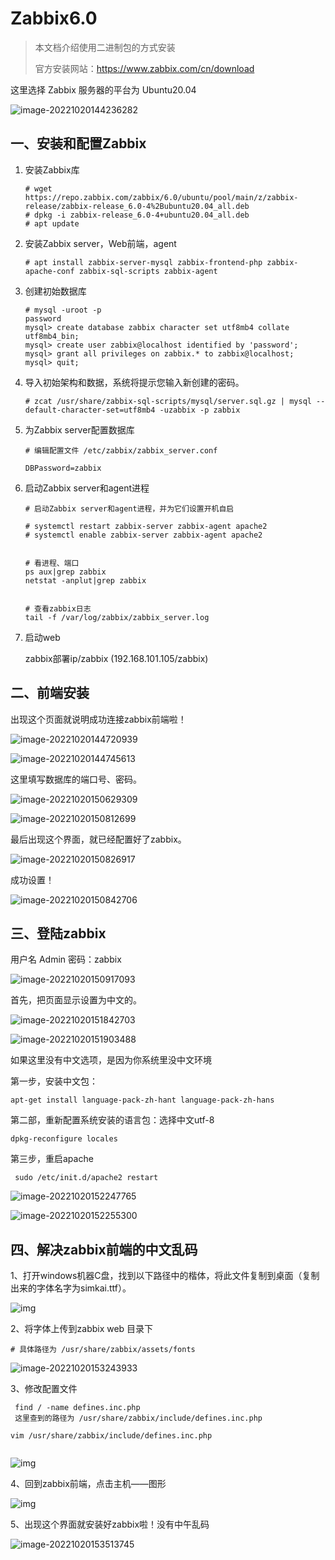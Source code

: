 # Zabbix6.0

> 本文档介绍使用二进制包的方式安装
>
> 官方安装网站：https://www.zabbix.com/cn/download

这里选择 Zabbix 服务器的平台为 Ubuntu20.04

![image-20221020144236282](images/image-20221020144236282.png)

## 一、安装和配置Zabbix

1. 安装Zabbix库

   ```
   # wget https://repo.zabbix.com/zabbix/6.0/ubuntu/pool/main/z/zabbix-release/zabbix-release_6.0-4%2Bubuntu20.04_all.deb
   # dpkg -i zabbix-release_6.0-4+ubuntu20.04_all.deb
   # apt update
   ```

2. 安装Zabbix server，Web前端，agent

   ```
   # apt install zabbix-server-mysql zabbix-frontend-php zabbix-apache-conf zabbix-sql-scripts zabbix-agent
   ```

   

3. 创建初始数据库

   ```
   # mysql -uroot -p
   password
   mysql> create database zabbix character set utf8mb4 collate utf8mb4_bin;
   mysql> create user zabbix@localhost identified by 'password';
   mysql> grant all privileges on zabbix.* to zabbix@localhost;
   mysql> quit;
   ```

7. 导入初始架构和数据，系统将提示您输入新创建的密码。

   ```
   # zcat /usr/share/zabbix-sql-scripts/mysql/server.sql.gz | mysql --default-character-set=utf8mb4 -uzabbix -p zabbix
   ```

5. 为Zabbix server配置数据库

   ```
   # 编辑配置文件 /etc/zabbix/zabbix_server.conf
   
   DBPassword=zabbix
   ```

6. 启动Zabbix server和agent进程

   ```
   # 启动Zabbix server和agent进程，并为它们设置开机自启
   
   # systemctl restart zabbix-server zabbix-agent apache2
   # systemctl enable zabbix-server zabbix-agent apache2
   
   
   # 看进程、端口
   ps aux|grep zabbix
   netstat -anplut|grep zabbix
   
   
   # 查看zabbix日志
   tail -f /var/log/zabbix/zabbix_server.log
   ```

7. 启动web

   zabbix部署ip/zabbix (192.168.101.105/zabbix)

## 二、前端安装

出现这个页面就说明成功连接zabbix前端啦！

![image-20221020144720939](images/image-20221020144720939.png)

![image-20221020144745613](images/image-20221020144745613.png)

 这里填写数据库的端口号、密码。

![image-20221020150629309](images/image-20221020150629309.png)

![image-20221020150812699](images/image-20221020150812699.png)

 最后出现这个界面，就已经配置好了zabbix。

![image-20221020150826917](images/image-20221020150826917.png)

 成功设置！

![image-20221020150842706](images/image-20221020150842706.png)

## 三、登陆zabbix

用户名 Admin 密码：zabbix

![image-20221020150917093](images/image-20221020150917093.png)

首先，把页面显示设置为中文的。

![image-20221020151842703](images/image-20221020151842703.png)

![image-20221020151903488](images/image-20221020151903488.png)

如果这里没有中文选项，是因为你系统里没中文环境

第一步，安装中文包：

```
apt-get install language-pack-zh-hant language-pack-zh-hans
```

第二部，重新配置系统安装的语言包：选择中文utf-8

```
dpkg-reconfigure locales 
```

第三步，重启apache

```
 sudo /etc/init.d/apache2 restart
```

![image-20221020152247765](images/image-20221020152247765.png)

![image-20221020152255300](images/image-20221020152255300.png)

## 四、解决zabbix前端的中文乱码

1、打开windows机器C盘，找到以下路径中的楷体，将此文件复制到桌面（复制出来的字体名字为simkai.ttf）。

![img](images/166611008309827.png)

2、将字体上传到zabbix web 目录下

```
# 具体路径为 /usr/share/zabbix/assets/fonts
```

![image-20221020153243933](images/image-20221020153243933.png)

 3、修改配置文件

```
 find / -name defines.inc.php
 这里查到的路径为 /usr/share/zabbix/include/defines.inc.php
 
vim /usr/share/zabbix/include/defines.inc.php
 
```

![img](images/20210804225546338.png)

 4、回到zabbix前端，点击主机——图形

![img](images/166611020884835.png)

 5、出现这个界面就安装好zabbix啦！没有中午乱码

![image-20221020153513745](images/image-20221020153513745.png)

